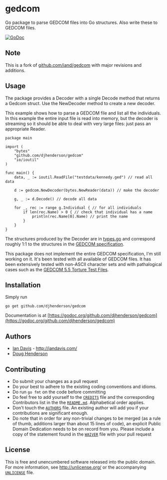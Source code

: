 # gedcom

Go package to parse GEDCOM files into Go structures.
Also write these to GEDCOM files.

[![GoDoc](https://godoc.org/github.com/djhenderson/gedcom?status.svg)](https://godoc.org/github.com/djhenderson/gedcom)

## Note

This is a fork of [github.com/iand/gedcom](https://github.com/iand/gedcom) with major revisions and additions.

## Usage

The package provides a Decoder with a single Decode method that returns a Gedcom struct. Use the NewDecoder method to create a new decoder.

This example shows how to parse a GEDCOM file and list all the individuals. In this example the entire input file is read into memory, but the decoder is streaming so it should be able to deal with very large files: just pass an appropriate Reader.


	package main

	import (
		"bytes"
		"github.com/djhenderson/gedcom"
		"io/ioutil"
	)

    func main() {
		data, _ := ioutil.ReadFile("testdata/kennedy.ged") // read all data

		d := gedcom.NewDecoder(bytes.NewReader(data)) // make the decoder

		g, _ := d.Decode() // decode all data

		for _, rec := range g.Individual { // for all individuals
			if len(rec.Name) > 0 { // check that individual has a name
				println(rec.Name[0].Name) // print the name
			}
		}
	}

The structures produced by the Decoder are in [types.go](types.go) and correspond roughly 1:1 to the structures in the [GEDCOM specification](http://homepages.rootsweb.ancestry.com/~pmcbride/gedcom/55gctoc.htm).

This package does not implement the entire GEDCOM specification, I'm still working on it. It's been tested with all available of GEDCOM files. It has been extensively tested with non-ASCII character sets and with pathalogical cases such as the [GEDCOM 5.5 Torture Test Files](http://www.geditcom.com/gedcom.html).

## Installation

Simply run

	go get github.com/djhenderson/gedcom

Documentation is at [https://godoc.org/github.com/djhenderson/gedcom](https://godoc.org/github.com/djhenderson/gedcom)

## Authors

* [Ian Davis](https://github.com/iand) - <http://iandavis.com/>
* [Doug Henderson](https://github.com/djhenderson)

## Contributing

* Do submit your changes as a pull request
* Do your best to adhere to the existing coding conventions and idioms.
* Do run `go fmt` on the code before committing
* Do feel free to add yourself to the [`CREDITS`](CREDITS) file and the
  corresponding Contributors list in the the [`README.md`](README.md).
  Alphabetical order applies.
* Don't touch the [`AUTHORS`](AUTHORS) file. An existing author will add you if
  your contributions are significant enough.
* Do note that in order for any non-trivial changes to be merged (as a rule
  of thumb, additions larger than about 15 lines of code), an explicit
  Public Domain Dedication needs to be on record from you. Please include
  a copy of the statement found in the [`WAIVER`](WAIVER) file with your pull request

## License

This is free and unencumbered software released into the public domain. For more
information, see <http://unlicense.org/> or the accompanying [`UNLICENSE`](UNLICENSE) file.
